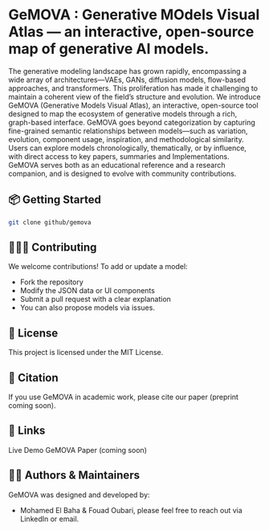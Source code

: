 # GeMOVA : Generative MOdels Visual Atlas — an interactive, open-source map of generative AI models.
The generative modeling landscape has grown rapidly, encompassing a wide array of architectures—VAEs, GANs, diffusion models, flow-based approaches, and transformers. This proliferation has made it challenging to maintain a coherent view of the field’s structure and evolution. We introduce GeMOVA (Generative Models Visual Atlas), an interactive, open-source tool designed to map the ecosystem of generative models through a rich, graph-based interface. GeMOVA goes beyond categorization by capturing fine-grained semantic relationships between models—such as variation, evolution, component usage, inspiration, and methodological similarity. Users can explore models chronologically, thematically, or by influence, with direct access to key papers, summaries and Implementations. GeMOVA serves both as an educational reference and a research companion, and is designed to evolve with community contributions.

## 📦 Getting Started
 ```bash
git clone github/gemova
```

## 🧑‍🤝‍🧑 Contributing

We welcome contributions!
To add or update a model:

- Fork the repository
- Modify the JSON data or UI components
- Submit a pull request with a clear explanation
- You can also propose models via issues.

## 🧾 License

This project is licensed under the MIT License.

## 📣 Citation

If you use GeMOVA in academic work, please cite our paper (preprint coming soon).

## 🔗 Links

Live Demo
GeMOVA Paper (coming soon)

## 🧑‍🔬 Authors & Maintainers

GeMOVA was designed and developed by:
- Mohamed El Baha & Fouad Oubari, please feel free to reach out via LinkedIn or email.

